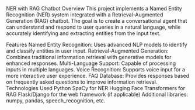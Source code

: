 NER with RAG Chatbot
Overview
This project implements a Named Entity Recognition (NER) system integrated with a Retrieval-Augmented Generation (RAG) chatbot. 
The goal is to create a conversational agent that can understand and respond to user queries in a natural language, while accurately identifying and extracting entities from the input text.

Features
Named Entity Recognition: Uses advanced NLP models to identify and classify entities in user input.
Retrieval-Augmented Generation: Combines traditional information retrieval with generative models for enhanced responses.
Multi-Language Support: Capable of processing inputs in multiple languages.
Voice Recognition: Supports voice input for a more interactive user experience.
FAQ Database: Provides responses based on frequently asked questions to improve information retrieval.
Technologies Used
Python
SpaCy for NER
Hugging Face Transformers for RAG
Flask/Django for the web framework (if applicable)
Additional libraries: numpy, pandas, speech_recognition, etc.
